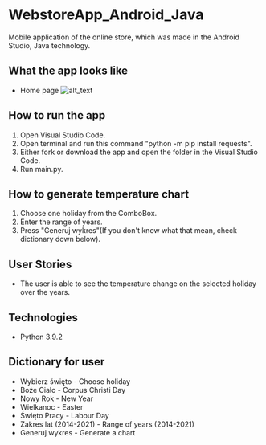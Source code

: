 # WebstoreApp_Android_Java
Mobile application of the online store, which was made in the Android Studio, Java technology.

## What the app looks like
- Home page
![alt_text](https://github.com/MarunowskiJan/WebstoreApp_Android_Java/blob/main/screenshots/Java_Homepage.PNG)

## How to run the app
1. Open Visual Studio Code.
2. Open terminal and run this command "python -m pip install requests".
3. Either fork or download the app and open the folder in  the Visual Studio Code.
4. Run main.py.

## How to generate temperature chart
1. Choose one holiday from the ComboBox.
2. Enter the range of years.
3. Press "Generuj wykres"(If you don't know what that mean, check dictionary down below).

## User Stories
- The user is able to see the temperature change on the selected holiday over the years.

## Technologies
- Python 3.9.2

## Dictionary for user
- Wybierz święto - Choose holiday
- Boże Ciało - Corpus Christi Day
- Nowy Rok - New Year
- Wielkanoc - Easter
- Święto Pracy - Labour Day
- Zakres lat (2014-2021) - Range of years (2014-2021)
- Generuj wykres - Generate a chart
